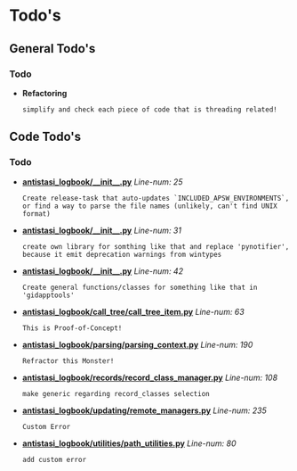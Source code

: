 # Todo's

## General Todo's



### Todo


- **Refactoring**
    ```
    simplify and check each piece of code that is threading related!
    ```




## Code Todo's



### **Todo**


- **[antistasi\_logbook/\_\_init\_\_.py](antistasi_logbook/__init__.py#L25)**
    *Line-num: 25*
    ```
    Create release-task that auto-updates `INCLUDED_APSW_ENVIRONMENTS`, or find a way to parse the file names (unlikely, can't find UNIX format)
    ```

- **[antistasi\_logbook/\_\_init\_\_.py](antistasi_logbook/__init__.py#L31)**
    *Line-num: 31*
    ```
    create own library for somthing like that and replace 'pynotifier', because it emit deprecation warnings from wintypes
    ```

- **[antistasi\_logbook/\_\_init\_\_.py](antistasi_logbook/__init__.py#L42)**
    *Line-num: 42*
    ```
    Create general functions/classes for something like that in 'gidapptools'
    ```

- **[antistasi\_logbook/call\_tree/call\_tree\_item.py](antistasi_logbook/call_tree/call_tree_item.py#L63)**
    *Line-num: 63*
    ```
    This is Proof-of-Concept!
    ```

- **[antistasi\_logbook/parsing/parsing\_context.py](antistasi_logbook/parsing/parsing_context.py#L190)**
    *Line-num: 190*
    ```
    Refractor this Monster!
    ```

- **[antistasi\_logbook/records/record\_class\_manager.py](antistasi_logbook/records/record_class_manager.py#L108)**
    *Line-num: 108*
    ```
    make generic regarding record_classes selection
    ```

- **[antistasi\_logbook/updating/remote\_managers.py](antistasi_logbook/updating/remote_managers.py#L235)**
    *Line-num: 235*
    ```
    Custom Error
    ```

- **[antistasi\_logbook/utilities/path\_utilities.py](antistasi_logbook/utilities/path_utilities.py#L80)**
    *Line-num: 80*
    ```
    add custom error
    ```

